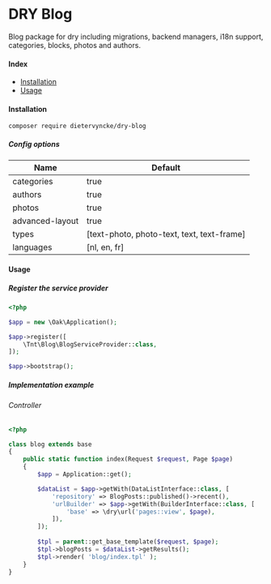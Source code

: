 # DRY Blog
Blog package for dry including migrations, backend managers, i18n support, categories, blocks, photos and authors. 

#### Index

* [Installation](#installation)
* [Usage](#usage)

#### Installation
```ssh
composer require dietervyncke/dry-blog
```

##### Config options
Name					                          | Default
------------------- | ---------------------------------------------------------
categories          | true
authors             | true
photos              | true
advanced-layout     | true
types               | [text-photo, photo-text, text, text-frame]
languages           | [nl, en, fr]

#### Usage

##### Register the service provider
```php
<?php

$app = new \Oak\Application();

$app->register([
    \Tnt\Blog\BlogServiceProvider::class,
]);

$app->bootstrap();
```
##### Implementation example
 
###### Controller
```php
<?php

class blog extends base
{
    public static function index(Request $request, Page $page)
    {
        $app = Application::get();

        $dataList = $app->getWith(DataListInterface::class, [
            'repository' => BlogPosts::published()->recent(),
            'urlBuilder' => $app->getWith(BuilderInterface::class, [
                'base' => \dry\url('pages::view', $page),
            ]),
        ]);
        
        $tpl = parent::get_base_template($request, $page);
        $tpl->blogPosts = $dataList->getResults();
        $tpl->render( 'blog/index.tpl' );
    }
}
```
